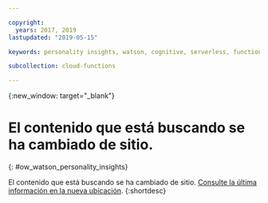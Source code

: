 ```yaml
---

copyright:
  years: 2017, 2019
lastupdated: "2019-05-15"

keywords: personality insights, watson, cognitive, serverless, functions

subcollection: cloud-functions

---
```


{:new_window: target="_blank"}
# El contenido que está buscando se ha cambiado de sitio.
{: #ow_watson_personality_insights}

El contenido que está buscando se ha cambiado de sitio. [Consulte la última información en la nueva ubicación](/docs/openwhisk?topic=cloud-functions-pkg_person_insights).
{:shortdesc}
